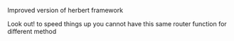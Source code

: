 Improved version of herbert framework

Look out! to speed things up you cannot have this same router function for different method